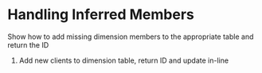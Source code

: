 # Handling Inferred Members
Show how to add missing dimension members to the appropriate table and return the ID

1. Add new clients to dimension table, return ID and update in-line
